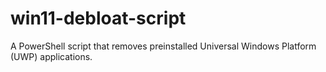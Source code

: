 # win11-debloat-script
A PowerShell script that removes preinstalled Universal Windows Platform (UWP) applications.
